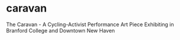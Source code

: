 # caravan
The Caravan - A Cycling-Activist Performance Art Piece Exhibiting in Branford College and Downtown New Haven
